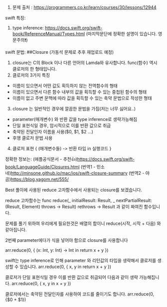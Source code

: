 1. 문제 출처 : https://programmers.co.kr/learn/courses/30/lessons/12944

swift 특징:
1. type inference: https://docs.swift.org/swift-book/ReferenceManual/Types.html (마지막문단에 정확한 설명이 있습니다. 영문주의❗️)

swift 문법:
##Closure (가동석 문제로 추후 재업로드 예정)
1. closure는 C의 Block 이나 다른 언어의 Lamda와 유사합니다. func(함수) 역시 클로저의 한 형태입니다.
2. 클로저의 3가지 특징
- 이름이 있으면서 어떤 값도 획득하지 않는 전역함수의 형태
- 이름이 있으면서 다른 함수 내부의 값을 획득할 수 있는 중첩된 함수의 형태
- 이름이 없고 주변 문맥에 따라 값을 획득할 수 있는 축약 문법으로 작성한 형태

3. closure 는 일반적인 경우에 깔끔한 문법을 가짐(저는 너무 싫어요..)
- parameter(매개변수) 와 반환 값을 type inference로 생략가능해짐
- 단일 표현식일 경우, 암시적으로 이를 반환 값으로 취급
- 축약된 전달인자 이름을 사용($0, $1, $2 ...)
- 후앵 클로저 문법 사용

4. 클로저 표현
{ (매개변수들)  -> 반환 타입 in
    실행코드
}

정확한 정보는:
(애플공식문서 - 추천👍)https://docs.swift.org/swift-book/LanguageGuide/Closures.html
(번역1 - 민소네)http://minsone.github.io/mac/ios/swift-closure-summary
(번역2 - 야곰)https://blog.yagom.net/555/


Best 풀이에 사용된 reduce 고차함수에서 사용되는 closure를 보겠습니다.

reduce 고차함수는 
func reduce<Result>(_ initialResult: Result, _ nextPartialResult: (Result, Element) throws -> Result) rethrows -> Result 과 같이 짜여진 함수입니다.

문제를 풀기 위하여 우리에게 필요한것은 배열의 합이니
reduce(시작, 시작 + 다음) 와 같아집니다.

2번째 parameter에다가 식을 넣어야 함으로 closure를 사용합니다

arr.reduce(0, { (x: Int, y: Int) -> Int in
    return x + y
})

swift는 type inference로  인해 parameter 와 리턴값의 타입을 생략해서 클로저를 생성할 수 있습니다.
arr.reduce(0, { x, y  in
    return x + y
})

클로저가 단일 표현식일 경우 이를 반환 값으로 취급되어 다음과 같이 생략 가능해집니다.
arr.reduce(0, { x, y  in
   x + y
})

클로저에서는 축약된 전달인자를 사용하여 코드를 줄이기도 합니다.
arr.reduce(0, {$0 + $1})



